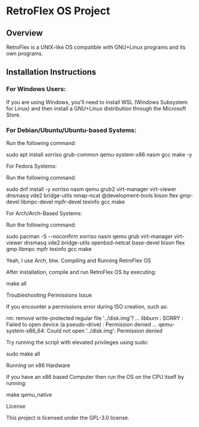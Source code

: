 # RetroFlex OS Project

## Overview
RetroFlex is a UNIX-like OS compatible with GNU+Linux programs and its own programs.

## Installation Instructions

### For Windows Users:
If you are using Windows, you'll need to install WSL (Windows Subsystem for Linux) and then install a GNU+Linux distribution through the Microsoft Store.

### For Debian/Ubuntu/Ubuntu-based Systems:
Run the following command:

sudo apt install xorriso grub-common qemu-system-x86 nasm gcc make -y

For Fedora Systems:

Run the following command:

sudo dnf install -y xorriso nasm qemu grub2 virt-manager virt-viewer dnsmasq vde2 bridge-utils nmap-ncat @development-tools bison flex gmp-devel libmpc-devel mpfr-devel texinfo gcc make

For Arch/Arch-Based Systems:

Run the following command:

sudo pacman -S --noconfirm xorriso nasm qemu grub virt-manager virt-viewer dnsmasq vde2 bridge-utils openbsd-netcat base-devel bison flex gmp libmpc mpfr texinfo gcc make

Yeah, I use Arch, btw.
Compiling and Running RetroFlex OS

After installation, compile and run RetroFlex OS by executing:

make all

Troubleshooting Permissions Issue

If you encounter a permissions error during ISO creation, such as:

rm: remove write-protected regular file '../disk.img'?
...
libburn : SORRY : Failed to open device (a pseudo-drive) : Permission denied
...
qemu-system-x86_64: Could not open '../disk.img': Permission denied

Try running the script with elevated privileges using sudo:

sudo make all

Running on x86 Hardware

If you have an x86 based Computer then run the OS on the CPU itself by running:

make qemu_native

License

This project is licensed under the GPL-3.0 license.